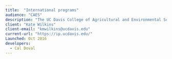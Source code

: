 ```yaml
---
title:  "International programs"
audience: "CAES"
description: "The UC Davis College of Agricultural and Environmental Sciences International Programs Office shares agricultural knowledge and information with the world. We conduct training and workshops, develop research & extension projects, advise on curriculum development, sponsor global programs, offer educational opportunities, and guide capacity building."
client: "Kate Wilkins"
client-email: "kmwilkins@ucdavis.edu"
current-url: "https://ip.ucdavis.edu/"
Launched: Oct 2016
developers:
  - Cal Doval
---
```

